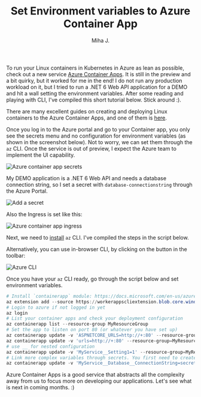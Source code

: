 ﻿---
layout: post
title: Set Environment variables to Azure Container App
excerpt_separator: <!--more-->
author: Miha J.
tags: azure, docker, container apps, net6
---

To run your Linux containers in Kubernetes in Azure as lean as possible, check out a new service [Azure Container Apps](https://azure.microsoft.com/en-us/services/container-apps/#overview). It is still in the preview and a bit quirky, but it worked for me in the end! I do not run any production workload on it, but I tried to run a .NET 6 Web API application for a DEMO and hit a wall setting the environment variables. After some reading and playing with CLI, I've compiled this short tutorial below. Stick around :).

There are many excellent guides on creating and deploying Linux containers to the Azure Container Apps, and one of them is [here](https://techcommunity.microsoft.com/t5/itops-talk-blog/azure-container-apps-ci-cd-deployments-video-demo/ba-p/3056192).

Once you log in to the Azure portal and go to your Container app, you only see the secrets menu and no configuration for environment variables (as shown in the screenshot below). Not to worry, we can set them through the `az` CLI. Once the service is out of preview, I expect the Azure team to implement the UI capability.

![Azure container app secrets](../images/azure_container_app_secrets.png)

My DEMO application is a .NET 6 Web API and needs a database connection string, so I set a secret with `database-connectionstring` through the Azure Portal.

![Add a secret](../images/azure_container_app_secret_add.png)

Also the Ingress is set like this:

![Azure container app ingress](../images/azure_container_app_ingress.png)

Next, we need to [install](https://docs.microsoft.com/en-us/cli/azure/install-azure-cli) `az` CLI. I've compiled the steps in the script below.

Alternatively, you can use in-browser CLI, by clicking on the button in the toolbar: 

![Azure CLI](../images/azure_container_app_cli.png)

Once you have your `az` CLI ready, go through the script below and set environment variables.

```powershell
# Install `containerapp` module: https://docs.microsoft.com/en-us/azure/container-apps/get-started?tabs=bash. Current version:
az extension add --source https://workerappscliextension.blob.core.windows.net/azure-cli-extension/containerapp-0.2.0-py2.py3-none-any.whl
# Login to azure if not logged in yet
az login
# List your container apps and check your deployment configuration
az containerapp list --resource-group MyResourceGroup
# Set the app to listen on port 80 (or whatever you have set up)
az containerapp update -v 'ASPNETCORE_URLS=http://+:80' --resource-group=MyResourceGroup --name my-container-app
az containerapp update -v 'urls=http://+:80' --resource-group=MyResourceGroup --name my-container-app
# use __ for nested configuration
az containerapp update -v 'MyService__Setting1=1' --resource-group=MyResourceGroup --name my-container-app
# Link more complex variables through secrets. You first need to create a secret with a name 'database-connectionstring' and set it to the environment variable 'MyService__Database__ConnectionString'
az containerapp update -v 'MyService__Database__ConnectionString=secretref:database-connectionstring' --resource-group=MyResourceGroup --name my-container-app
```

Azure Container Apps is a good service that abstracts all the complexity away from us to focus more on developing our applications. Let's see what is next in coming months. :)